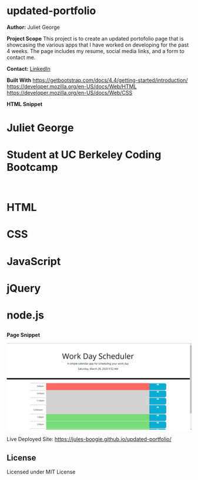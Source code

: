 # updated-portfolio

**Author:**
Juliet George



**Project Scope**
This project is to create an updated portofolio page that is showcasing the various apps that I have worked on developing for the past 4 weeks. The page includes my resume, social media links, and a form to contact me. 


**Contact:**
[LinkedIn](https://www.linkedin.com/in/juliet-george-864950b8/)

**Built With**
https://getbootstrap.com/docs/4.4/getting-started/introduction/
https://developer.mozilla.org/en-US/docs/Web/HTML
https://developer.mozilla.org/en-US/docs/Web/CSS



**HTML Snippet**
<div class="row">
            <div class="col-lg-12 float-left">
                <div class=" text-left font-weight-normal">
                    <h1 class="name"><strong>Juliet George</strong></h1>
                    <h1 class="profession">Student at UC Berkeley Coding Bootcamp</h1>
                    <br>
                    <h1 class="skills">HTML</p>
                        <h1 class="skills">CSS</p>
                            <h1 class="skills">JavaScript</p>
                                <h1 class="skills">jQuery</p>
                                    <h1 class="skills">node.js</p>
                </div>
            </div>
        </div>

**Page Snippet**

![alt text](https://github.com/Jules-Boogie/work-day-scheduler/blob/master/Assets/Capture.PNG)



Live Deployed Site:
https://jules-boogie.github.io/updated-portfolio/


## License
Licensed under MIT License
